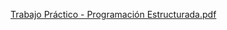 [Trabajo Práctico - Programación Estructurada.pdf](https://github.com/user-attachments/files/22503592/Trabajo.Practico.-.Programacion.Estructurada.pdf)

